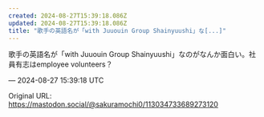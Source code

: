```yaml
---
created: 2024-08-27T15:39:18.086Z
updated: 2024-08-27T15:39:18.086Z
title: "歌手の英語名が「with Juuouin Group Shainyuushi」な[...]"
---
```


<p>歌手の英語名が「with Juuouin Group Shainyuushi」なのがなんか面白い。社員有志はemployee volunteers？</p>

&mdash; 2024-08-27 15:39:18 UTC

Original URL: https://mastodon.social/@sakuramochi0/113034733689273120
